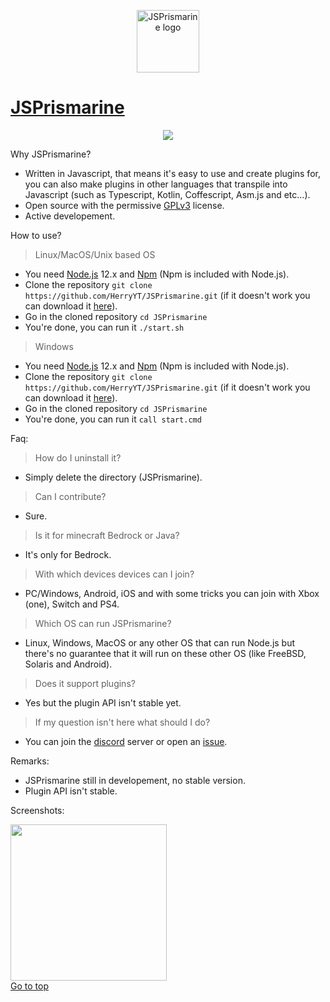 <p id="top" align="center"><img width="100" height="100" src="https://user-images.githubusercontent.com/34418030/88539249-3165d480-d011-11ea-82d3-ecfebfffa3bd.png" alt="JSPrismarine logo"/></p>
<h1><a href="https://github.com/HerryYT/JSPrismarine">JSPrismarine</a></h1>

<p align="center"><a href="https://discord.gg/fGkHZhu"><img src="https://img.shields.io/discord/704967868885762108?style=flat-square"/></a></p>

Why JSPrismarine?
  - Written in Javascript, that means it's easy to use and create plugins for, you can also make plugins in other languages that transpile into Javascript (such as Typescript, Kotlin, Coffescript, Asm.js and etc...).
  - Open source with the permissive [GPLv3](https://raw.githubusercontent.com/HerryYT/JSPrismarine/master/LICENSE) license.
  - Active developement.

How to use?
  > Linux/MacOS/Unix based OS
  - You need [Node.js](https://nodejs.org) 12.x and [Npm](https://www.npmjs.com/) (Npm is included with Node.js).
  - Clone the repository `git clone https://github.com/HerryYT/JSPrismarine.git` (if it doesn't work you can download it [here](https://github.com/nougator/JSPrismarine/archive/master.zip)).
  - Go in the cloned repository `cd JSPrismarine`
  - You're done, you can run it `./start.sh`
  > Windows
  - You need [Node.js](https://nodejs.org) 12.x and [Npm](https://www.npmjs.com/) (Npm is included with Node.js).
  - Clone the repository `git clone https://github.com/HerryYT/JSPrismarine.git` (if it doesn't work you can download it [here](https://github.com/nougator/JSPrismarine/archive/master.zip)).
  - Go in the cloned repository `cd JSPrismarine`
  - You're done, you can run it `call start.cmd`
  
Faq:
  > How do I uninstall it? 
  - Simply delete the directory (JSPrismarine).
  > Can I contribute?
  - Sure.
  > Is it for minecraft Bedrock or Java?
  - It's only for Bedrock.
  > With which devices devices can I join?
  - PC/Windows, Android, iOS and with some tricks you can join with Xbox (one), Switch and PS4.
  > Which OS can run JSPrismarine?
  - Linux, Windows, MacOS or any other OS that can run Node.js but there's no guarantee that it will run on these other OS (like FreeBSD, Solaris and Android).
  > Does it support plugins?
  - Yes but the plugin API isn't stable yet.
  > If my question isn't here what should I do?
  - You can join the [discord](https://discord.gg/fGkHZhu) server or open an [issue](https://github.com/HerryYT/JSPrismarine/issues/new).

Remarks:
  - JSPrismarine still in developement, no stable version.
  - Plugin API isn't stable.

Screenshots:

<img width="250" src="https://user-images.githubusercontent.com/34418030/88540607-8d315d00-d013-11ea-8be3-f10216bb699e.png"/>

<br/>
<a href="#top">Go to top</a>

